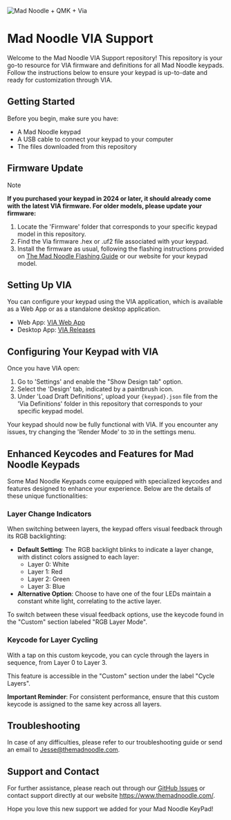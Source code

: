 ![Mad Noodle + QMK + Via](https://i.imgur.com/aeldbRH.png)

# Mad Noodle VIA Support

Welcome to the Mad Noodle VIA Support repository! This repository is your go-to resource for VIA firmware and definitions for all Mad Noodle keypads. Follow the instructions below to ensure your keypad is up-to-date and ready for customization through VIA.

## Getting Started

Before you begin, make sure you have:
- A Mad Noodle keypad
- A USB cable to connect your keypad to your computer
- The files downloaded from this repository

## Firmware Update

> [!NOTE]
> **If you purchased your keypad in 2024 or later, it should already come with the latest VIA firmware. For older models, please update your firmware:**

1. Locate the 'Firmware' folder that corresponds to your specific keypad model in this repository.
2. Find the Via firmware .hex or .uf2 file associated with your keypad.
3. Install the firmware as usual, following the flashing instructions provided on [The Mad Noodle Flashing Guide](https://github.com/The-Mad-Noodle/QMK-Mad-Noodle-KeyPads/blob/main/README.md#flashing-firmware-to-your-mad-noodle-keypad) or our website for your keypad model.

## Setting Up VIA

You can configure your keypad using the VIA application, which is available as a Web App or as a standalone desktop application.

- Web App: [VIA Web App](https://usevia.app/)
- Desktop App: [VIA Releases](https://github.com/the-via/releases/releases)

## Configuring Your Keypad with VIA

Once you have VIA open:

1. Go to 'Settings' and enable the "Show Design tab" option.
2. Select the 'Design' tab, indicated by a paintbrush icon.
3. Under 'Load Draft Definitions', upload your `{keypad}.json` file from the 'Via Definitions' folder in this repository that corresponds to your specific keypad model.

Your keypad should now be fully functional with VIA. If you encounter any issues, try changing the 'Render Mode' to `3D` in the settings menu.

## Enhanced Keycodes and Features for Mad Noodle Keypads

Some Mad Noodle Keypads come equipped with specialized keycodes and features designed to enhance your experience. Below are the details of these unique functionalities:

### Layer Change Indicators
When switching between layers, the keypad offers visual feedback through its RGB backlighting:
- **Default Setting**: The RGB backlight blinks to indicate a layer change, with distinct colors assigned to each layer:
  - Layer 0: White
  - Layer 1: Red
  - Layer 2: Green
  - Layer 3: Blue
- **Alternative Option**: Choose to have one of the four LEDs maintain a constant white light, correlating to the active layer.

To switch between these visual feedback options, use the keycode found in the "Custom" section labeled "RGB Layer Mode".

### Keycode for Layer Cycling
With a tap on this custom keycode, you can cycle through the layers in sequence, from Layer 0 to Layer 3.

This feature is accessible in the "Custom" section under the label "Cycle Layers".

**Important Reminder**: For consistent performance, ensure that this custom keycode is assigned to the same key across all layers.

## Troubleshooting

In case of any difficulties, please refer to our troubleshooting guide or send an email to Jesse@themadnoodle.com.

## Support and Contact

For further assistance, please reach out through our [GitHub Issues](https://github.com/The-Mad-Noodle/Mad-Noodle-Via-Support/issues) or contact support directly at our website https://www.themadnoodle.com/.

Hope you love this new support we added for your Mad Noodle KeyPad!


